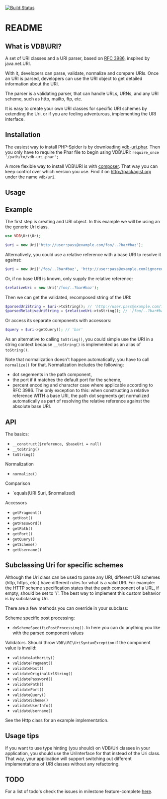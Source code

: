 [![Build Status](https://travis-ci.org/matthijsvandenbos/vdb-uri.png?branch=master)](https://travis-ci.org/matthijsvandenbos/vdb-uri)

README
======
What is VDB\URI?
----------------
A set of URI classes and a URI parser, based on [RFC 3986](https://www.ietf.org/rfc/rfc3986.txt), inspired by java.net.URI.

With it, developers can parse, validate, normalize and compare URIs.
Once an URI is parsed, developers can use the URI object to get detailed information about the URI.

The parser is a validating parser, that can handle URLs, URNs, and any URI scheme, such as http, mailto, ftp, etc.

It is easy to create your own URI classes for specific URI schemes by extending the Uri, or if you are feeling adventurous, implementing the URI interface.

Installation
------------
The easiest way to install PHP-Spider is by downloading [vdb-uri.phar](https://github.com/matthijsvandenbos/vdb-uri/raw/master/bin/vdb-uri.phar).
Then you only have to require the Phar file to begin using VDB\URI: `require_once '/path/to/vdb-uri.phar';`

A more flexible way to install VDB\URI is with [composer](http://getcomposer.org/). That way you can keep control over which version you use. Find it on http://packagist.org under the name `vdb/uri`.

Usage
-----
## Example

The first step is creating and URI object. In this example we will be using an the generic Uri class.
```php
use VDB\Uri\Uri;

$uri = new Uri('http://user:pass@example.com/foo/..?bar#baz');
```
Alternatively, you could use a relative reference with a base URI to resolve it against:
```php
$uri = new Uri('/foo/..?bar#baz', 'http://user:pass@example.com?ignored');
```
Or, if no base URI is known, only supply the relative reference:
```php
$relativeUri = new Uri('/foo/..?bar#baz');
```
Then we can get the validated, recomposed string of the URI:
```php
$parsedUriString = $uri->toString(); // 'http://user:pass@example.com/?bar#baz'
$parsedRelativeUriString = $relativeUri->toString(); // '/foo/..?bar#baz'
```
Or access its separate components with accessors:
```php
$query = $uri->getQuery(); // 'bar'
```
As an alternative to calling `toString()`, you could simple use the URI in a string context
because `__toString()` is implemented as an alias of `toString()`.

Note that normalization doesn't happen automatically, you have to call `normalize()` for that.
Normalization includes the following:
 - dot segements in the path component,
 - the port if it matches the default port for the scheme,
 - percent encoding and character case where applicable according to RFC 3986.
The only exception to this: when constructing a relative reference WITH a base URI, the path dot segments get normalized automatically as part of resolving the relative reference against the absolute base URI.

## API

The basics:
* `__construct($reference, $baseUri = null)`
* `__toString()`
* `toString()`

Normalization
* `normalize()`

Comparison
* `equals(URI $uri, $normalized)

Accessors
* `getFragment()`
* `getHost()`
* `getPassword()`
* `getPath()`
* `getPort()`
* `getQuery()`
* `getScheme()`
* `getUsername()`

## Subclassing Uri for specific schemes

Although the Uri class can be used to parse any URI, different URI schemes (http, https, etc.)
have different rules for what is a valid URI. For example: the HTTP scheme specification states that the path component
of a URL, if empty, should be set to '/'. The best way to implement this custom behavior is by subclassing Uri.

There are a few methods you can override in your subclass:

Scheme specific post processing:
* `doSchemeSpecificPostProcessing()`. In here you can do anything you like with the parsed component values

Validators. Should throw `VDB\URI\UriSyntaxException` if the component value is invalid:
* `validateAuthority()`
* `validateFragment()`
* `validateHost()`
* `validateOriginalUrlString()`
* `validatePassword()`
* `validatePath()`
* `validatePort()`
* `validateQuery()`
* `validateScheme()`
* `validateUserInfo()`
* `validateUsername()`

See the Http class for an example implementation.

## Usage tips
If you want to use type hinting (you should) on VDB\Uri classes in your application, you should use the UriInterface for that instead of the Uri class.
That way, your application will support switching out different implementations of URI classes without any refactoring.      

TODO
----
For a list of todo's check the issues in milestone feature-complete [here](https://github.com/matthijsvandenbos/vdb-uri/issues?direction=asc&milestone=1&page=1&sort=created&state=open).
